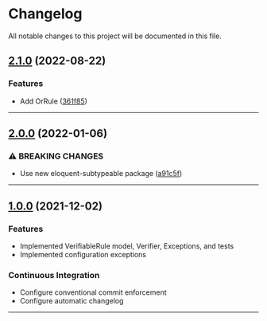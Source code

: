 <!--- BEGIN HEADER -->
# Changelog

All notable changes to this project will be documented in this file.
<!--- END HEADER -->

## [2.1.0](https://github.com/vetmoves/com.moves.php.eloquent.verifiable/compare/2.0.0...2.1.0) (2022-08-22)
### Features

* Add OrRule ([361f85](https://github.com/vetmoves/com.moves.php.eloquent.verifiable/commit/361f856c0c0b1b5cca3a4613f2598168c18de90d))


---

## [2.0.0](https://github.com/vetmoves/com.moves.php.eloquent.verifiable/compare/1.0.0...2.0.0) (2022-01-06)
### ⚠ BREAKING CHANGES

* Use new eloquent-subtypeable package ([a91c5f](https://github.com/vetmoves/com.moves.php.eloquent.verifiable/commit/a91c5fae1926f36ef532e2ce208bbc09565a84da))


---

## [1.0.0](https://github.com/vetmoves/com.moves.php.eloquent.verifiable/compare/0.0.0...1.0.0) (2021-12-02)
### Features
* Implemented VerifiableRule model, Verifier, Exceptions, and tests
* Implemented configuration exceptions

### Continuous Integration

* Configure conventional commit enforcement
* Configure automatic changelog

---
